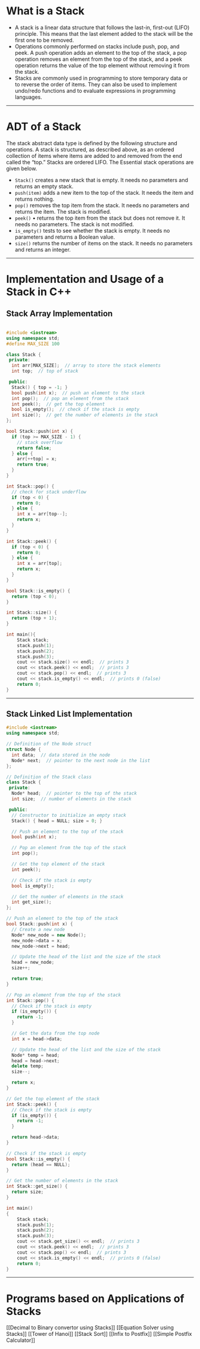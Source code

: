 
# What is a Stack

-  A stack is a linear data structure that follows the last-in, first-out (LIFO) principle. This means that the last element added to the stack will be the first one to be removed.
-  Operations commonly performed on stacks include push, pop, and peek. A push operation adds an element to the top of the stack, a pop operation removes an element from the top of the stack, and a peek operation returns the value of the top element without removing it from the stack.
- Stacks are commonly used in programming to store temporary data or to reverse the order of items. They can also be used to implement undo/redo functions and to evaluate expressions in programming languages.

___

# ADT of a Stack

The stack abstract data type is defined by the following structure and operations. A stack is structured, as described above, as an ordered collection of items where items are added to and removed from the end called the “top.” Stacks are ordered LIFO. The Essential stack operations are given below.

- `Stack()` creates a new stack that is empty. It needs no parameters and returns an empty stack.
- `push(item)` adds a new item to the top of the stack. It needs the item and returns nothing.
- `pop()` removes the top item from the stack. It needs no parameters and returns the item. The stack is modified.
- `peek()` • returns the top item from the stack but does not remove it. It needs no parameters. The stack is not modified.
- `is_empty()` tests to see whether the stack is empty. It needs no parameters and returns a Boolean value.
- `size()` returns the number of items on the stack. It needs no parameters and returns an integer.

___

# Implementation and Usage of a Stack in C++


## Stack Array Implementation

```Cpp

#include <iostream>
using namespace std;
#define MAX_SIZE 100

class Stack {
 private:
  int arr[MAX_SIZE];  // array to store the stack elements
  int top;  // top of stack

 public:
  Stack() { top = -1; }
  bool push(int x);  // push an element to the stack
  int pop();  // pop an element from the stack
  int peek();  // get the top element
  bool is_empty();  // check if the stack is empty
  int size();  // get the number of elements in the stack
};

bool Stack::push(int x) {
  if (top >= MAX_SIZE - 1) {
    // stack overflow
    return false;
  } else {
    arr[++top] = x;
    return true;
  }
}

int Stack::pop() {
  // check for stack underflow
  if (top < 0) {
    return 0;
  } else {
    int x = arr[top--];
    return x;
  }
}

int Stack::peek() {
  if (top < 0) {
    return 0;
  } else {
    int x = arr[top];
    return x;
  }
}

bool Stack::is_empty() {
  return (top < 0);
}

int Stack::size() {
  return (top + 1);
}

int main(){
	Stack stack;
	stack.push(1);
	stack.push(2);
	stack.push(3);
	cout << stack.size() << endl;  // prints 3
	cout << stack.peek() << endl;  // prints 3
	cout << stack.pop() << endl;  // prints 3
	cout << stack.is_empty() << endl;  // prints 0 (false)
	return 0;
}

```

___

## Stack Linked List Implementation

```Cpp
#include <iostream>
using namespace std;

// Definition of the Node struct
struct Node {
  int data;  // data stored in the node
  Node* next;  // pointer to the next node in the list
};

// Definition of the Stack class
class Stack {
 private:
  Node* head;  // pointer to the top of the stack
  int size;  // number of elements in the stack

 public:
  // Constructor to initialize an empty stack
  Stack() { head = NULL; size = 0; }

  // Push an element to the top of the stack
  bool push(int x);

  // Pop an element from the top of the stack
  int pop();

  // Get the top element of the stack
  int peek();

  // Check if the stack is empty
  bool is_empty();

  // Get the number of elements in the stack
  int get_size();
};

// Push an element to the top of the stack
bool Stack::push(int x) {
  // Create a new node
  Node* new_node = new Node();
  new_node->data = x;
  new_node->next = head;

  // Update the head of the list and the size of the stack
  head = new_node;
  size++;

  return true;
}

// Pop an element from the top of the stack
int Stack::pop() {
  // Check if the stack is empty
  if (is_empty()) {
    return -1;
  }

  // Get the data from the top node
  int x = head->data;

  // Update the head of the list and the size of the stack
  Node* temp = head;
  head = head->next;
  delete temp;
  size--;

  return x;
}

// Get the top element of the stack
int Stack::peek() {
  // Check if the stack is empty
  if (is_empty()) {
    return -1;
  }

  return head->data;
}

// Check if the stack is empty
bool Stack::is_empty() {
  return (head == NULL);
}

// Get the number of elements in the stack
int Stack::get_size() {
  return size;
}

int main()
{
	Stack stack;
	stack.push(1);
	stack.push(2);
	stack.push(3);
	cout << stack.get_size() << endl;  // prints 3
	cout << stack.peek() << endl;  // prints 3
	cout << stack.pop() << endl;  // prints 3
	cout << stack.is_empty() << endl;  // prints 0 (false)
	return 0;
}
```

___

# Programs based on Applications of Stacks

[[Decimal to Binary convertor using Stacks]]
[[Equation Solver using Stacks]]
[[Tower of Hanoi]]
[[Stack Sort]]
[[Infix to Postfix]]
[[Simple Postfix Calculator]]


